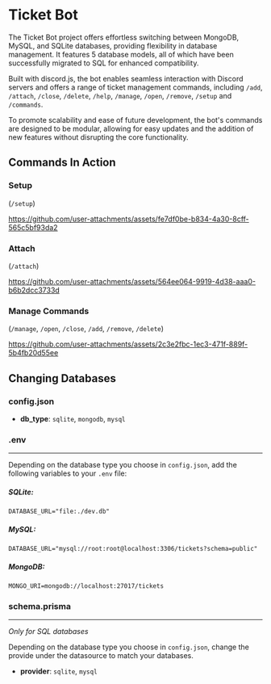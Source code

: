 # Ticket Bot

The Ticket Bot project offers effortless switching between MongoDB, MySQL, and SQLite databases, providing flexibility in database management. It features 5 database models, all of which have been successfully migrated to SQL for enhanced compatibility. 

Built with discord.js, the bot enables seamless interaction with Discord servers and offers a range of ticket management commands, including `/add`, `/attach`, `/close`, `/delete`, `/help`, `/manage`, `/open`, `/remove`, `/setup` and `/commands`. 

To promote scalability and ease of future development, the bot's commands are designed to be modular, allowing for easy updates and the addition of new features without disrupting the core functionality.


## Commands In Action


### Setup
(`/setup`)

https://github.com/user-attachments/assets/fe7df0be-b834-4a30-8cff-565c5bf93da2

### Attach
(`/attach`)

https://github.com/user-attachments/assets/564ee064-9919-4d38-aaa0-b6b2dcc3733d

### Manage Commands
(`/manage`, `/open`, `/close`, `/add`, `/remove`, `/delete`)

https://github.com/user-attachments/assets/2c3e2fbc-1ec3-471f-889f-5b4fb20d55ee


## Changing Databases
### config.json
- **db_type**: `sqlite`, `mongodb`, `mysql`  

### .env
---
Depending on the database type you choose in `config.json`, add the following variables to your `.env` file:

##### SQLite:
```
DATABASE_URL="file:./dev.db"
```

##### MySQL:
```
DATABASE_URL="mysql://root:root@localhost:3306/tickets?schema=public"
```

##### MongoDB:
```
MONGO_URI=mongodb://localhost:27017/tickets
```


### schema.prisma
---
*Only for SQL databases*

Depending on the database type you choose in `config.json`, change the provide under the datasource to match your databases.



- **provider**: `sqlite`, `mysql`




